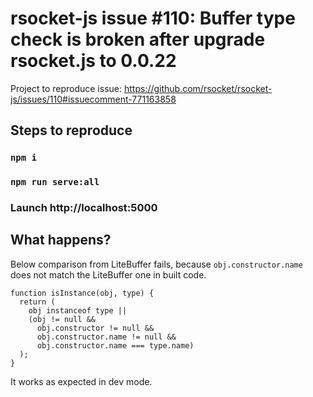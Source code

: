 # rsocket-js issue #110: Buffer type check is broken after upgrade rsocket.js to 0.0.22

Project to reproduce issue: https://github.com/rsocket/rsocket-js/issues/110#issuecomment-771163858

## Steps to reproduce

### `npm i`
### `npm run serve:all`
### Launch http://localhost:5000

## What happens?

Below comparison from LiteBuffer fails, because `obj.constructor.name` does not match the LiteBuffer one in built code.

```
function isInstance(obj, type) {
  return (
    obj instanceof type ||
    (obj != null &&
      obj.constructor != null &&
      obj.constructor.name != null &&
      obj.constructor.name === type.name)
  );
}
```

It works as expected in dev mode. 
